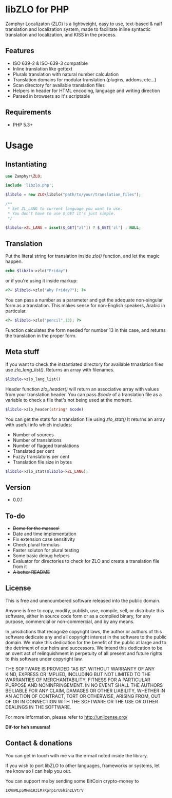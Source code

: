 libZLO for PHP
=========

Zamphyr Localizaton (ZLO) is a lightweight, easy to use, text-based & naïf translation and localization system, made to facilitate inline syntactic translation and localization, and KISS in the process.

Features
---

  - ISO 639-2 & ISO-639-3 compatible
  - Inline translation like gettext
  - Plurals translation with natural number calculation
  - Translation domains for modular translation (plugins, addons, etc...)
  - Scan directory for available translation files
  - Helpers in header for HTML encoding, language and writing direction
  - Parsed in browsers so it's scriptable

Requirements
----

  - PHP 5.3+

Usage
====

Instantiating
--
```php
use Zamphyr\ZLO;

include 'libzlo.php';

$libzlo = new ZLO\libzlo("path/to/your/translation_files");

/**
 * Set ZL_LANG to current language you want to use.
 * You don't have to use $_GET it's just simple.
 */

$libzlo->ZL_LANG = isset($_GET["zl"]) ? $_GET['zl'] : NULL;
```

Translation
--

Put the literal string for translation inside *zlo()* function, and let the magic happen.

```php
echo $libzlo->zlo("Friday")
```
or if you're using it inside markup:

```php
<?= $libzlo->zlo("Why Friday?"); ?>
```

You can pass a number as a parameter and get the adequate non-singular form as a translation. This makes sense for non-English speakers, Arabic in particular.

```php
<?= $libzlo->zlo("pencil",13); ?>
```

Function calculates the form needed for number 13 in this case, and returns the translation in the proper form.

Meta stuff
----
If you want to check the instantiated directory for available trnaslation files use *zlo_lang_list()*. Returns an array with filenames.
```php
$libzlo->zlo_lang_list()
```
Header function *zlo_header()* will return an associative array with values from your translation header. You can pass *$code* of a translation file as a variable to check a file that's not being used at the moment.

```php
$libzlo->zlo_header(string* $code)
```
You can get the stats for a translation file using *zlo_stat()* It returns an array with useful info which includes:
  - Number of sources
  - Number of translations
  - Number of flagged translations
  - Translated per cent
  - Fuzzy translatons per cent
  - Translation file size in bytes

```php
$libzlo->zlo_stat($libzlo->ZL_LANG);
```

Version
----

  - 0.0.1

To-do
----

  - ~~Demo for the masses!~~
  - Date and time implementation
  - Fix extension case sensitivity
  - Check plural formulas
  - Faster soluton for plural testing
  - Some basic debug helpers
  - Evaluator for directories to check for ZLO and create a translation file from it
  - ~~A better README~~


License
----
This is free and unencumbered software released into the public domain.

Anyone is free to copy, modify, publish, use, compile, sell, or
distribute this software, either in source code form or as a compiled
binary, for any purpose, commercial or non-commercial, and by any
means.

In jurisdictions that recognize copyright laws, the author or authors
of this software dedicate any and all copyright interest in the
software to the public domain. We make this dedication for the benefit
of the public at large and to the detriment of our heirs and
successors. We intend this dedication to be an overt act of
relinquishment in perpetuity of all present and future rights to this
software under copyright law.

THE SOFTWARE IS PROVIDED "AS IS", WITHOUT WARRANTY OF ANY KIND,
EXPRESS OR IMPLIED, INCLUDING BUT NOT LIMITED TO THE WARRANTIES OF
MERCHANTABILITY, FITNESS FOR A PARTICULAR PURPOSE AND NONINFRINGEMENT.
IN NO EVENT SHALL THE AUTHORS BE LIABLE FOR ANY CLAIM, DAMAGES OR
OTHER LIABILITY, WHETHER IN AN ACTION OF CONTRACT, TORT OR OTHERWISE,
ARISING FROM, OUT OF OR IN CONNECTION WITH THE SOFTWARE OR THE USE OR
OTHER DEALINGS IN THE SOFTWARE.

For more information, please refer to <http://unlicense.org/>

**Dif-tor heh smusma!**

Contact & donations
----
You can get in touch with me via the e-mail noted inside the library.

If you wish to port libZLO to other languages, frameworks or systems, let me know so I can help you out.

You can support me by sending some BitCoin crypto-money to
```
1KVmMLp5MHm1R3iM7Kprp1rUShinzLVtrV
```
